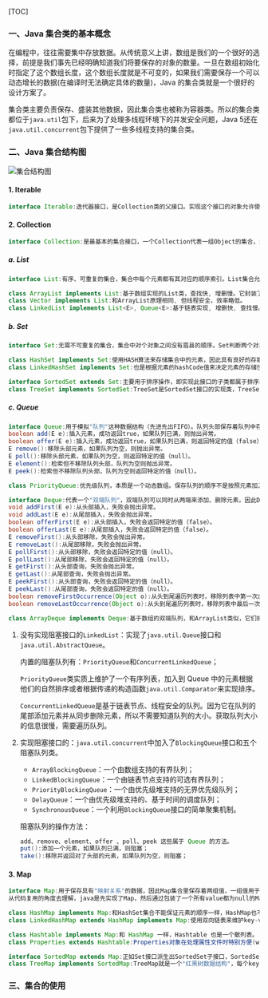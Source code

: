 [TOC]

### 一、Java 集合类的基本概念

在编程中，往往需要集中存放数据。从传统意义上讲，数组是我们的一个很好的选择，前提是我们事先已经明确知道我们将要保存的对象的数量。一旦在数组初始化时指定了这个数组长度，这个数组长度就是不可变的，如果我们需要保存一个可以动态增长的数据(在编译时无法确定具体的数量)，Java 的集合类就是一个很好的设计方案了。

集合类主要负责保存、盛装其他数据，因此集合类也被称为容器类。所以的集合类都位于`java.util`包下，后来为了处理多线程环境下的并发安全问题，Java 5还在`java.util.concurrent`包下提供了一些多线程支持的集合类。

### 二、Java 集合结构图

![集合结构图](https://github.com/song-qingwei/Java/blob/master/%E6%88%AA%E5%9B%BE/%E5%9F%BA%E7%A1%80%E7%AF%87/%E9%9B%86%E5%90%88/%E9%9B%86%E5%90%88%E7%BB%93%E6%9E%84%E5%9B%BE.png?raw=true)

#### 1. Iterable

```java
interface Iterable:迭代器接口，是Collection类的父接口。实现这个接口的对象允许使用foreach进行遍历，也就是说，所有的Collection集合对象都具有foreach可遍历性。这个接口只有一个方法 iterator()，它返回一个代表当前集合的泛型<T>迭代器，用于之后的遍历操作。
```

#### 2. Collection

```java
interface Collection:是最基本的集合接口，一个Collection代表一组Object的集合，这些Object被称作Collection的元素。Collection是一个接口，用以提供规范定义，不能被实例化使用。
```

##### a. List

```java
interface List:有序、可重复的集合，集合中每个元素都有其对应的顺序索引。List集合允许加入重复元素，因为它可以通过索引来访问指定位置的集合元素。List集合默认按元素的添加顺序设置元素的索引。

class ArrayList implements List:基于数组实现的List类，查找快, 增删慢。它封装了一个动态的增长的、允许再分配的Object[]数组。默认数组大小为10，扩容因子为1.5倍。
class Vector implements List:和ArrayList原理相同, 但线程安全，效率略低。
class LinkedList implements List<E>, Queue<E>:基于链表实现, 增删快, 查找慢。即可以根据索引来随机访问集合中的元素，同时它还实现Deque接口，能将LinkedList当作双端队列使用。
```

##### b. Set

```java
interface Set:无需不可重复的集合，集合中对个对象之间没有眉县的顺序。Set判断两个对象相同不是使用"=="运算符，而是根据equals方法。

class HashSet implements Set:使用HASH算法来存储集合中的元素，因此具有良好的存取和查找性能。当向HashSet集合中存入一个元素时，HashSet会调用该对象的 hashCode() 方法来得到该对象的hashCode值，然后根据该HashCode值决定该对象在HashSet中的存储位置。值得主要的是，HashSet集合判断两个元素相等的标准是两个对象通过equals()方法比较相等，并且两个对象的hashCode()方法的返回值相等。
class LinkedHashSet implements Set:也是根据元素的hashCode值来决定元素的存储位置，但和HashSet不同的是，它同时使用链表维护元素的次序，这样使得元素看起来是以插入的顺序保存的。当遍历LinkedHashSet集合里的元素时，LinkedHashSet将会按元素的添加顺序来访问集合里的元素。

interface SortedSet extends Set:主要用于排序操作，即实现此接口的子类都属于排序的子类。
class TreeSet implements SortedSet:TreeSet是SortedSet接口的实现类，TreeSet可以确保集合元素处于排序状态。
```

##### c. Queue

```java
interface Queue:用于模拟"队列"这种数据结构（先进先出FIFO）。队列头部保存着队列中存放时间最长的元素，队列的尾部存放着队列中时间最短的元素。新元素插入（offer）到队列的尾部。队列不允许随机访问队列中的元素。结合生活中常见的排队就会很好理解这个概念。内部定义的方法有：
boolean add(E e):插入元素，成功返回true，如果队列已满，则抛出异常。
boolean offer(E e):插入元素，成功返回true，如果队列已满，则返回特定的值（false）。
E remove():移除头部元素，如果队列为空，则抛出异常。
E poll():移除头部元素，如果队列为空，则返回特定的值（null）。
E element():检索但不移除队列头部，队列为空则抛出异常。
E peek():检索但不移除队列头部，队列为空则返回特定的值（null）。

class PriorityQueue:优先级队列，本质是一个动态数组。保存队列的顺序不是按照元素加入队列的顺序，而是按照元素的大小进行排序。元素可以默认自然排序，也可以通过提供的Comparator（比较器）排序。

interface Deque:代表一个"双端队列"，双端队列可以同时从两端来添加、删除元素，因此Deque的实现类既可以当成队列使用、也可以当成栈使用。内部定义的方法有：
void addFirst(E e):从头部插入，失败会抛出异常。
void addLast(E e):从尾部插入，失败会抛出异常。
boolean offerFirst(E e):从头部插入，失败会返回特定的值（false）。
boolean offerLast(E e):从尾部插入，失败会返回特定的值（false）。
E removeFirst():从头部移除，失败会抛出异常。
E removeLast():从尾部移除，失败会抛出异常。
E pollFirst():从头部移除，失败会返回特定的值（null）。
E pollLast():从尾部移除，失败会返回特定的值（null）。
E getFirst():从头部查询，失败会抛出异常。
E getLast():从尾部查询，失败会抛出异常。
E peekFirst():从头部查询，失败会返回特定的值（null）。
E peekLast():从尾部查询，失败会返回特定的值（null）。
boolean removeFirstOccurrence(Object o):从头到尾遍历列表时，移除列表中第一次出现的指定元素。
boolean removeLastOccurrence(Object o):从头到尾遍历列表时，移除列表中最后一次出现的指定元素。

class ArrayDeque implements Deque:基于数组的双端队列，和ArrayList类似，它们的底层都采用一个动态的、可重分配的Object[]数组来存储集合元素，当集合元素超出该数组的容量时，系统会在底层重新分配一个Object[]数组来存储集合元素。
```

1. 没有实现阻塞接口的`LinkedList`：实现了`java.util.Queue`接口和`java.util.AbstractQueue`。

   内置的阻塞队列有：`PriorityQueue`和`ConcurrentLinkedQueue`；

   `PriorityQueue`类实质上维护了一个有序列表，加入到 Queue 中的元素根据他们的自然排序或者根据传递的构造函数`java.util.Comparator`来实现排序。

   `ConcurrentLinkedQueue`是基于链表节点、线程安全的队列。因为它在队列的尾部添加元素并从同步删除元素，所以不需要知道队列的大小。获取队列大小的信息很慢，需要遍历队列。

2. 实现阻塞接口的：`java.util.concurrent`中加入了`BlockingQueue`接口和五个阻塞队列类。

   - `ArrayBlockingQueue`：一个由数组支持的有界队列；
   - `LinkedBlockingQueue`：一个由链表节点支持的可选有界队列；
   - `PriorityBlockingQueue`：一个由优先级堆支持的无界优先级队列；
   - `DelayQueue`：一个由优先级堆支持的、基于时间的调度队列；
   - `SynchronousQueue`：一个利用`BlockingQueue`接口的简单聚集机制。

   阻塞队列的操作方法：

   ```java
   add、remove、element、offer 、poll、peek 这些属于 Queue 的方法。
   put():添加一个元素，如果队列已满，则阻塞；
   take():移除并返回对了头部的元素，如果队列为空，则阻塞；
   ```

#### 3. Map

```java
interface Map:用于保存具有"映射关系"的数据，因此Map集合里保存着两组值，一组值用于保存Map里的key，另外一组值用于保存Map里的value。key和value都可以是任何引用类型的数据。Map的key不允许重复，即同一个Map对象的任何两个key通过equals方法比较结果总是返回false。如果key相同，值会覆盖。
从代码复用的角度去理解，java是先实现了Map，然后通过包装了一个所有value都为null的Map就实现了Set集合。

class HashMap implements Map:和HashSet集合不能保证元素的顺序一样，HashMap也不能保证key-value对的顺序。并且类似于HashSet判断两个key是否相等的标准也是: 两个key通过equals()方法比较返回true、同时两个key的hashCode值也必须相等。
class LinkedHashMap extends HashMap implements Map:使用双向链表来维护key-value对的次序，该链表负责维护Map的迭代顺序，与key-value对的插入顺序一致。

class Hashtable implements Map:和 HashMap 一样，Hashtable 也是一个散列表。
class Properties extends Hashtable:Properties对象在处理属性文件时特别方便(windows平台上的.ini文件)，Properties类可以把Map对象和属性文件关联起来，从而可以把Map对象中的key-value对写入到属性文件中，也可以把属性文件中的"属性名-属性值"加载到Map对象中

interface SortedMap extends Map:正如Set接口派生出SortedSet子接口，SortedSet接口有一个TreeSet实现类一样，Map接口也派生出一个SortedMap子接口，SortedMap接口也有一个TreeMap实现类。
class TreeMap implements SortedMap:TreeMap就是一个"红黑树数据结构"，每个key-value对即作为红黑树的一个节点。TreeMap存储key-value对(节点)时，需要根据key对节点进行排序。TreeMap可以保证所有的key-value对处于有序状态。同样，TreeMap也有两种排序方式: 自然排序、定制排序。
```

### 三、集合的使用